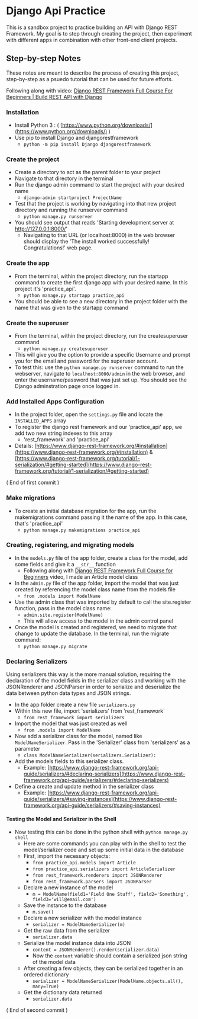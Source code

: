 # Django Api Practice

This is a sandbox project to practice building an API with Django REST Framework. My goal is to step through creating the project, then experiment with different apps in combination with other front-end client projects.

## Step-by-step Notes

These notes are meant to describe the process of creating this project, step-by-step as a psuedo tutorial that can be used for future efforts.

Following along with video: [Django REST Framework Full Course For Beginners | Build REST API with Django](https://www.youtube.com/watch?v=B38aDwUpcFc)

### Installation

- Install Python 3 : ( [https://www.python.org/downloads/](https://www.python.org/downloads/) )
- Use pip to install Django and djangorestframework
  - `python -m pip install Django djangorestframework`

### Create the project

- Create a directory to act as the parent folder to your project
- Navigate to that directory in the terminal
- Run the django admin command to start the project with your desired name
  - `django-admin startproject ProjectName`
- Test that the project is working by navigating into that new project directory and running the runserver command
  - `python manage.py runserver`
- You should see output that reads 'Starting development server at <http://127.0.0.1:8000/>'
  - Navigating to that URL (or localhost:8000) in the web browser should display the 'The install worked successfully! Congratulations!' web page.

### Create the app

- From the terminal, within the project directory, run the startapp command to create the first django app with your desired name. In this project it's 'practice_api'.
  - `python manage.py startapp practice_api`
- You should be able to see a new directory in the project folder with the name that was given to the startapp command

### Create the superuser

- From the terminal, within the project directory, run the createsuperuser command
  - `python manage.py createsuperuser`
- This will give you the option to provide a specific Username and prompt you for the email and password for the superuser account.
- To test this: use the `python manage.py runserver` command to run the webserver, navigate to `localhost:8000/admin` in the web browser, and enter the username/password that was just set up. You should see the Django adminstration page once logged in.

### Add Installed Apps Configuration

- In the project folder, open the ``settings.py`` file and locate the ``INSTALLED_APPS`` array
- To register the django rest framework and our 'practice_api' app, we add two new string indexes to this array
  - 'rest_framework' and 'practice_api'
- Details: [https://www.django-rest-framework.org/#installation](https://www.django-rest-framework.org/#installation) & [https://www.django-rest-framework.org/tutorial/1-serialization/#getting-started](https://www.django-rest-framework.org/tutorial/1-serialization/#getting-started)

( End of first commit )

### Make migrations

- To create an initial database migration for the app, run the makemigrations command passing it the name of the app. In this case, that's 'practice_api'
  - `python manage.py makemigrations practice_api`

### Creating, registering, and migrating models

- In the `models.py` file of the app folder, create a class for the model, add some fields and give it a `__str__` function
  - Following along with [Django REST Framework Full Course for Beginners](https://www.youtube.com/watch?v=B38aDwUpcFc) video, I made an Article model class
- In the `admin.py` file of the app folder, import the model that was just created by referencing the model class name from the models file
  - `from .models import ModelName`
- Use the admin class that was imported by default to call the site.register function, pass in the model class name:
  - `admin.site.register(ModelName)`
  - This will allow access to the model in the admin control panel
- Once the model is created and registered, we need to migrate that change to update the database. In the terminal, run the migrate command:
  - `python manage.py migrate`

### Declaring Serializers

Using serializers this way is the more manual solution, requiring the declaration of the model fields in the serializer class and working with the JSONRenderer and JSONParser in order to serialize and deserialize the data between python data types and JSON strings.

- In the app folder create a new file `serializers.py`
- Within this new file, import 'serializers' from 'rest_framework`
  - `from rest_framework import serializers`
- Import the model that was just created as well
  - `from .models import ModelName`
- Now add a serializer class for the model, named like `ModelNameSerializer`. Pass in the 'Serializer' class from 'serializers' as a parameter
  - `class ModelNameSerializer(serializers.Serializer):`
- Add the models fields to this serializer class.
  - Example: [https://www.django-rest-framework.org/api-guide/serializers/#declaring-serializers](https://www.django-rest-framework.org/api-guide/serializers/#declaring-serializers)
- Define a create and update method in the serializer class
  - Example: [https://www.django-rest-framework.org/api-guide/serializers/#saving-instances](https://www.django-rest-framework.org/api-guide/serializers/#saving-instances)

#### Testing the Model and Serializer in the Shell

- Now testing this can be done in the python shell with `python manage.py shell`
  - Here are some commands you can play with in the shell to test the model/serializer code and set up some initial data in the database
  - First, import the necessary objects:
    - `from practice_api.models import Article`
    - `from practice_api.serializers import ArticleSerializer`
    - `from rest_framework.renderers import JSONRenderer`
    - `from rest_framework.parsers import JSONParser`
  - Declare a new instance of the model
    - `m = ModelName(field1='Field One Stuff', field2='Something', field3='will@email.com')`
  - Save the instance to the database
    - `m.save()`
  - Declare a new serializer with the model instance
    - `serializer = ModelNameSerializer(m)`
  - Get the raw data from the serializer
    - `serializer.data`
  - Serialize the model instance data into JSON
    - `content = JSONRenderer().render(serializer.data)`
    - Now the `content` variable should contain a serialized json string of the model data
  - After creating a few objects, they can be serialized together in an ordered dictionary
    - `serializer = ModelNameSerializer(ModelName.objects.all(), many=True)`
  - Get the dictionary data returned
    - `serializer.data`

( End of second commit )
